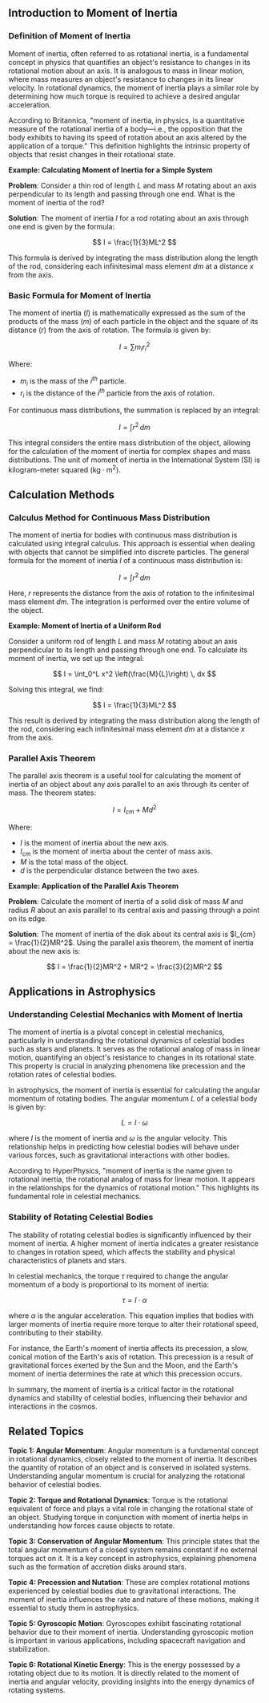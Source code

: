## Introduction to Moment of Inertia

### Definition of Moment of Inertia

Moment of inertia, often referred to as rotational inertia, is a fundamental concept in physics that quantifies an object's resistance to changes in its rotational motion about an axis. It is analogous to mass in linear motion, where mass measures an object's resistance to changes in its linear velocity. In rotational dynamics, the moment of inertia plays a similar role by determining how much torque is required to achieve a desired angular acceleration.

According to Britannica, "moment of inertia, in physics, is a quantitative measure of the rotational inertia of a body—i.e., the opposition that the body exhibits to having its speed of rotation about an axis altered by the application of a torque." This definition highlights the intrinsic property of objects that resist changes in their rotational state.

<div class="example-box" style="clear: both;">

**Example: Calculating Moment of Inertia for a Simple System**

**Problem**: Consider a thin rod of length $L$ and mass $M$ rotating about an axis perpendicular to its length and passing through one end. What is the moment of inertia of the rod?

**Solution**: The moment of inertia $I$ for a rod rotating about an axis through one end is given by the formula:

$$
I = \frac{1}{3}ML^2
$$

This formula is derived by integrating the mass distribution along the length of the rod, considering each infinitesimal mass element $dm$ at a distance $x$ from the axis.

</div>

### Basic Formula for Moment of Inertia

The moment of inertia ($I$) is mathematically expressed as the sum of the products of the mass ($m$) of each particle in the object and the square of its distance ($r$) from the axis of rotation. The formula is given by:

$$
I = \sum m_i r_i^2
$$

Where:
- $m_i$ is the mass of the $i^{th}$ particle.
- $r_i$ is the distance of the $i^{th}$ particle from the axis of rotation.

For continuous mass distributions, the summation is replaced by an integral:

$$
I = \int r^2 \, dm
$$

This integral considers the entire mass distribution of the object, allowing for the calculation of the moment of inertia for complex shapes and mass distributions. The unit of moment of inertia in the International System (SI) is kilogram-meter squared ($\text{kg} \cdot \text{m}^2$).

## Calculation Methods

### Calculus Method for Continuous Mass Distribution

The moment of inertia for bodies with continuous mass distribution is calculated using integral calculus. This approach is essential when dealing with objects that cannot be simplified into discrete particles. The general formula for the moment of inertia $I$ of a continuous mass distribution is:

$$
I = \int r^2 \, dm
$$

Here, $r$ represents the distance from the axis of rotation to the infinitesimal mass element $dm$. The integration is performed over the entire volume of the object.

**Example: Moment of Inertia of a Uniform Rod**

Consider a uniform rod of length $L$ and mass $M$ rotating about an axis perpendicular to its length and passing through one end. To calculate its moment of inertia, we set up the integral:

$$
I = \int_0^L x^2 \left(\frac{M}{L}\right) \, dx
$$

Solving this integral, we find:

$$
I = \frac{1}{3}ML^2
$$

This result is derived by integrating the mass distribution along the length of the rod, considering each infinitesimal mass element $dm$ at a distance $x$ from the axis.

### Parallel Axis Theorem

The parallel axis theorem is a useful tool for calculating the moment of inertia of an object about any axis parallel to an axis through its center of mass. The theorem states:

$$
I = I_{cm} + Md^2
$$

Where:
- $I$ is the moment of inertia about the new axis.
- $I_{cm}$ is the moment of inertia about the center of mass axis.
- $M$ is the total mass of the object.
- $d$ is the perpendicular distance between the two axes.

<div class="example-box" style="clear: both;">

**Example: Application of the Parallel Axis Theorem**

**Problem**: Calculate the moment of inertia of a solid disk of mass $M$ and radius $R$ about an axis parallel to its central axis and passing through a point on its edge.

**Solution**: The moment of inertia of the disk about its central axis is $I_{cm} = \frac{1}{2}MR^2$. Using the parallel axis theorem, the moment of inertia about the new axis is:

$$
I = \frac{1}{2}MR^2 + MR^2 = \frac{3}{2}MR^2
$$

</div>

## Applications in Astrophysics

### Understanding Celestial Mechanics with Moment of Inertia

The moment of inertia is a pivotal concept in celestial mechanics, particularly in understanding the rotational dynamics of celestial bodies such as stars and planets. It serves as the rotational analog of mass in linear motion, quantifying an object's resistance to changes in its rotational state. This property is crucial in analyzing phenomena like precession and the rotation rates of celestial bodies.

In astrophysics, the moment of inertia is essential for calculating the angular momentum of rotating bodies. The angular momentum $L$ of a celestial body is given by:

$$
L = I \cdot \omega
$$

where $I$ is the moment of inertia and $\omega$ is the angular velocity. This relationship helps in predicting how celestial bodies will behave under various forces, such as gravitational interactions with other bodies.

According to HyperPhysics, "moment of inertia is the name given to rotational inertia, the rotational analog of mass for linear motion. It appears in the relationships for the dynamics of rotational motion." This highlights its fundamental role in celestial mechanics.

### Stability of Rotating Celestial Bodies

The stability of rotating celestial bodies is significantly influenced by their moment of inertia. A higher moment of inertia indicates a greater resistance to changes in rotation speed, which affects the stability and physical characteristics of planets and stars.

In celestial mechanics, the torque $\tau$ required to change the angular momentum of a body is proportional to its moment of inertia:

$$
\tau = I \cdot \alpha
$$

where $\alpha$ is the angular acceleration. This equation implies that bodies with larger moments of inertia require more torque to alter their rotational speed, contributing to their stability.

For instance, the Earth's moment of inertia affects its precession, a slow, conical motion of the Earth's axis of rotation. This precession is a result of gravitational forces exerted by the Sun and the Moon, and the Earth's moment of inertia determines the rate at which this precession occurs.

In summary, the moment of inertia is a critical factor in the rotational dynamics and stability of celestial bodies, influencing their behavior and interactions in the cosmos.

<div style="clear: both;">

## Related Topics

<div class="related-topics">

**Topic 1: Angular Momentum**: Angular momentum is a fundamental concept in rotational dynamics, closely related to the moment of inertia. It describes the quantity of rotation of an object and is conserved in isolated systems. Understanding angular momentum is crucial for analyzing the rotational behavior of celestial bodies.

**Topic 2: Torque and Rotational Dynamics**: Torque is the rotational equivalent of force and plays a vital role in changing the rotational state of an object. Studying torque in conjunction with moment of inertia helps in understanding how forces cause objects to rotate.

**Topic 3: Conservation of Angular Momentum**: This principle states that the total angular momentum of a closed system remains constant if no external torques act on it. It is a key concept in astrophysics, explaining phenomena such as the formation of accretion disks around stars.

**Topic 4: Precession and Nutation**: These are complex rotational motions experienced by celestial bodies due to gravitational interactions. The moment of inertia influences the rate and nature of these motions, making it essential to study them in astrophysics.

**Topic 5: Gyroscopic Motion**: Gyroscopes exhibit fascinating rotational behavior due to their moment of inertia. Understanding gyroscopic motion is important in various applications, including spacecraft navigation and stabilization.

**Topic 6: Rotational Kinetic Energy**: This is the energy possessed by a rotating object due to its motion. It is directly related to the moment of inertia and angular velocity, providing insights into the energy dynamics of rotating systems.

</div>

</div>